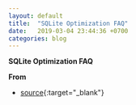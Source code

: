```yaml
---
layout: default
title:  "SQLite Optimization FAQ"
date:   2019-03-04 23:44:36 +0700
categories: blog
---
```

**SQLite Optimization FAQ**

**From**
*   [source](https://haisum.github.io/2014/11/07/jekyll-pygments-supported-highlighters/){:target="_blank"}